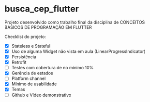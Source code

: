 # busca_cep_flutter

Projeto desenvolvido como trabalho final da disciplina de CONCEITOS BÁSICOS DE PROGRAMAÇÃO EM FLUTTER

Checklist do projeto:

- [x] Stateless e Stateful
- [x] Uso de alguma Widget não vista em aula (LinearProgressIndicator)
- [x] Persistência
- [x] Retrofit
- [ ] Testes com cobertura de no mínimo 10%
- [x] Gerência de estados
- [ ] Platform channel
- [x] Mínimo de usabilidade
- [x] Temas
- [ ] Github e Vídeo demonstrativo
